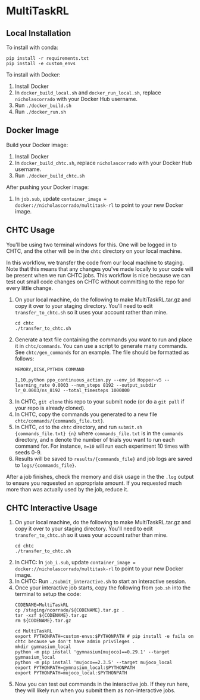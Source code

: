 # MultiTaskRL

## Local Installation
To install with conda:
```commandline
pip install -r requirements.txt
pip install -e custom_envs
```
To install with Docker:
1. Install Docker
2. In `docker_build_local.sh` and `docker_run_local.sh`, replace `nicholascorrado` with your Docker Hub username.
3. Run `./docker_build.sh`
4. Run `./docker_run.sh`

## Docker Image

Build your Docker image:
1. Install Docker
2. In `docker_build_chtc.sh`, replace `nicholascorrado` with your Docker Hub username.
3. Run `./docker_build_chtc.sh`

After pushing your Docker image:
1. In `job.sub`, update `container_image = docker://nicholascorrado/multitask-rl` to point to your new Docker image.

## CHTC Usage
You'll be using two terminal windows for this. One will be logged in to CHTC, and the other will be in the `chtc` directory on your local machine.

In this workflow, we transfer the code from our local machine to staging. Note that this means that any changes 
you've made locally to your code will be present when we run CHTC jobs. This workflow is nice because we can test out small 
code changes on CHTC without committing to the repo for every little change. 

1. On your local machine, do the following to make MultiTaskRL.tar.gz and copy it over to your staging directory. You'll need to edit `transfer_to_chtc.sh` so it uses your account rather than mine.
    ```commandline
    cd chtc
    ./transfer_to_chtc.sh
    ```
2. Generate a text file containing the commands you want to run and place it in `chtc/commands`. 
You can use a script to generate many commands. See `chtc/gen_commands` for an example.
The file should be formatted as follows: 
    ```commandline
    MEMORY,DISK,PYTHON COMMAND
    ```
    ```commandline
    1,10,python ppo_continuous_action.py --env_id Hopper-v5 --learning_rate 0.0003 --num_steps 8192 --output_subdir lr_0.0003/ns_8192 --total_timesteps 1000000
    ```
3. In CHTC, `git clone` this repo to your submit node (or do a `git pull` if your repo is already cloned).
4. In CHTC, copy the commands you generated to a new file `chtc/commands/{commands_file.txt}`. 
5. In CHTC, `cd` to the `chtc` directory, and run `submit.sh {commands_file.txt} {n}` where `commands_file.txt`
is in the `commands` directory, and `n` denote the number of trials you want to run each command for. For instance,
`n=10` will run each experiment 10 times with seeds 0-9.
7. Results will be saved to `results/{commands_file}` and job logs are saved to `logs/{commands_file}`.

After a job finishes, check the memory and disk usage in the the `.log` output to ensure you requested an appropriate amount.
If you requested much more than was actually used by the job, reduce it.

## CHTC Interactive Usage
1. On your local machine, do the following to make MultiTaskRL.tar.gz and copy it over to your staging directory. You'll need to edit `transfer_to_chtc.sh` so it uses your account rather than mine.
    ```commandline
    cd chtc
    ./transfer_to_chtc.sh
    ```
1. In CHTC: In `job_i.sub`, update `container_image = docker://nicholascorrado/multitask-rl` to point to your new Docker image.
2. In CHTC: Run `./submit_interactive.sh` to start an interactive session.
3. Once your interactive job starts, copy the following from `job.sh` into the terminal to setup the code:
   ```commandline
   CODENAME=MultiTaskRL
   cp /staging/ncorrado/${CODENAME}.tar.gz .
   tar -xzf ${CODENAME}.tar.gz
   rm ${CODENAME}.tar.gz
   
   cd MultiTaskRL
   export PYTHONPATH=custom-envs:$PYTHONPATH # pip install -e fails on chtc because we don't have admin privileges .
   mkdir gymnasium_local
   python -m pip install 'gymnasium[mujoco]==0.29.1' --target gymnasium_local
   python -m pip install 'mujoco==2.3.5' --target mujoco_local
   export PYTHONPATH=gymnasium_local:$PYTHONPATH
   export PYTHONPATH=mujoco_local:$PYTHONPATH
   ```
4. Now you can test out commands in the interactive job. If they run here, they will likely run when you submit them as non-interactive jobs.
